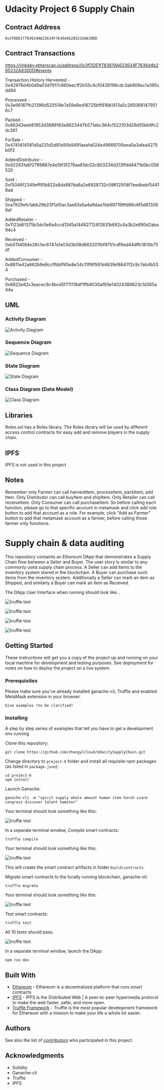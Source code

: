 # Udacity Project 6 Supply Chain

## Contract Address
>
    0x3fDDE1f783619A623634F7636d4b285232A830DD 
>

## Contract Transactions
<https://rinkeby.etherscan.io/address/0x3fDDE1f783619A623634F7636d4b285232A830DD#events>

Transaction History
Harvested - 0x42976d4b0d9a03d7917c860eec1f2b55c4cf0438198cdc3ab809ac1a395cdd94

Processed - 0x3e66187fb21396d520519e7a59e8ed16725bff616b1413a5c2650681479516c7

Packed - 0x86343eeb81853d3889183e8623447b571ebc364cf522103d29d55bb9fc2dc261

ForSale - 0x4741414581d5a231d2d81e90b9491aeafa024e49669705eea5a3afea4275b0f3

AddedDistributor - 0x922931a6f2799887e4e19f3f279aa81dc02c803234d313ffdd4471b0bc056520

Sold - 0xf5046f2349eff91b822a8da987da8a2e6928732c59612508f7eedbebf54418ad

Shipped - 0xa7929efc1abb29b23f1a10ac3ae83a5a4a9daa7bb697199fd86c6f5d813099af

AddedRetailer - 0x1123d61375b3dc5e8a4ccd1345a144627124f2831b692c4a3b2e890d2aba94c4

Received - 0xb511d084e26c1ec6747a1e03d3b08d883201fbf9751cdf6ed44dffc1810b75d1

AddedConsumer - 0x8811e42a662b9e9ccffbbff45e8e34c11ff6f591d463fef8647f2c9c7eb4b534

Purchased - 0x8822e82c3eacec9c4bcd5f711118df1ffb9030a193e14024389623c1d365a44a

## UML
### Activity Diagram
![Activity Diagram](images/Activity.jpg)

### Sequence Diagram
![Sequence Diagram](images/Sequence.jpg)

### State Diagram
![State Diagram](images/State.jpg)

### Class Diagram (Data Model)
![Class Diagram](images/Class.jpg)

## Libraries
Roles.sol has a Roles library. The Roles library will be used by different access control contracts for easy add and remove players in the supply chain. 

## IPFS
IPFS is not used in this project

## Notes
Remember only Farmer can call harvestItem, processItem, packItem, add Item. Only Distributor can call buyItem and shipItem. Only Retailer can call receiveItem. Only Consumer can call purchaseItem. So before calling each function, please go to that specific account in metamask and click add role button to add that account as a role. For example, click "Add as Farmer" button to add that metamask account as a farmer, before calling those farmer only functions.

# Supply chain & data auditing

This repository containts an Ethereum DApp that demonstrates a Supply Chain flow between a Seller and Buyer. The user story is similar to any commonly used supply chain process. A Seller can add items to the inventory system stored in the blockchain. A Buyer can purchase such items from the inventory system. Additionally a Seller can mark an item as Shipped, and similarly a Buyer can mark an item as Received.

The DApp User Interface when running should look like...

![truffle test](images/ftc_product_overview.png)

![truffle test](images/ftc_farm_details.png)

![truffle test](images/ftc_product_details.png)

![truffle test](images/ftc_transaction_history.png)


## Getting Started

These instructions will get you a copy of the project up and running on your local machine for development and testing purposes. See deployment for notes on how to deploy the project on a live system.

### Prerequisites

Please make sure you've already installed ganache-cli, Truffle and enabled MetaMask extension in your browser.

```
Give examples (to be clarified)
```

### Installing

A step by step series of examples that tell you have to get a development env running

Clone this repository:

```
git clone https://github.com/zhangylcloud/UdacitySupplyChain.git
```

Change directory to ```project-6``` folder and install all requisite npm packages (as listed in ```package.json```):

```
cd project-6
npm install
```

Launch Ganache:

```
ganache-cli -m "spirit supply whale amount human item harsh scare congress discover talent hamster"
```

Your terminal should look something like this:

![truffle test](images/ganache-cli.png)

In a separate terminal window, Compile smart contracts:

```
truffle compile
```

Your terminal should look something like this:

![truffle test](images/truffle_compile.png)

This will create the smart contract artifacts in folder ```build\contracts```.

Migrate smart contracts to the locally running blockchain, ganache-cli:

```
truffle migrate
```

Your terminal should look something like this:

![truffle test](images/truffle_migrate.png)

Test smart contracts:

```
truffle test
```

All 10 tests should pass.

![truffle test](images/truffle_test.png)

In a separate terminal window, launch the DApp:

```
npm run dev
```

## Built With

* [Ethereum](https://www.ethereum.org/) - Ethereum is a decentralized platform that runs smart contracts
* [IPFS](https://ipfs.io/) - IPFS is the Distributed Web | A peer-to-peer hypermedia protocol
to make the web faster, safer, and more open.
* [Truffle Framework](http://truffleframework.com/) - Truffle is the most popular development framework for Ethereum with a mission to make your life a whole lot easier.


## Authors

See also the list of [contributors](https://github.com/your/project/contributors.md) who participated in this project.

## Acknowledgments

* Solidity
* Ganache-cli
* Truffle
* IPFS
